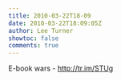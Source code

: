 ```yaml
---
title: 2010-03-22T18-09
date: 2010-03-22T18:09:05Z
author: Lee Turner
showtoc: false
comments: true
---
```


E-book wars - http://tr.im/STUg

